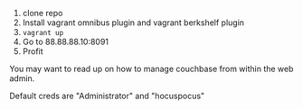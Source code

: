 1. clone repo
2. Install vagrant omnibus plugin and vagrant berkshelf plugin
3. `vagrant up`
4. Go to 88.88.88.10:8091
5. Profit

You may want to read up on how to manage couchbase from within the web admin.

Default creds are "Administrator" and "hocuspocus"
